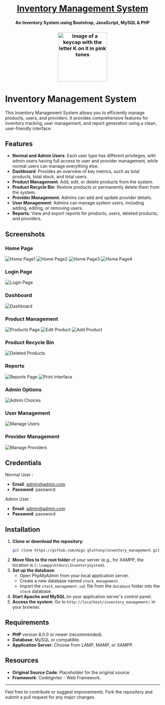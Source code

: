 <h1 align="center"><a href="https://github.com/ronknight/InventorySystem">Inventory Management System</a></h1>
<h4 align="center">An Inventory System using Bootstrap, JavaScript, MySQL & PHP</h4>

<h3 align="center">
  <img
    alt="Image of a keycap with the letter K on it in pink tones"
    title="Kanata"
    height="160"
    src="design/images/favicon/android-chrome-512x512.png"
  />
</h3>

# Inventory Management System

This Inventory Management System allows you to efficiently manage products, users, and providers. It provides comprehensive features for inventory tracking, user management, and report generation using a clean, user-friendly interface.

## Features

- **Normal and Admin Users**: Each user type has different privileges, with admin users having full access to user and provider management, while normal users can manage everything else.
- **Dashboard**: Provides an overview of key metrics, such as total products, total stock, and total users.
- **Product Management**: Add, edit, or delete products from the system.
- **Product Recycle Bin**: Restore products or permanently delete them from the system.
- **Provider Management**: Admins can add and update provider details.
- **User Management**: Admins can manage system users, including adding, editing, or removing users.
- **Reports**: View and export reports for products, users, deleted products, and providers.

## Screenshots

### Home Page
![Home Page1](screenshots/1_page_accueil.jpg)
![Home Page2](screenshots/2_page_accueil.jpg)
![Home Page3](screenshots/3_page_accueil.png)
![Home Page4](screenshots/4_page_accueil.jpg)

### Login Page
![Login Page](screenshots/6_page_de_connexion.png)


### Dashboard
![Dashboard](screenshots/7_tableau_bord.jpg)

### Product Management
![Products Page](screenshots/8_page_produits.jpg)
![Edit Product](screenshots/9_formulaire_modification.jpg)
![Add Product](screenshots/10_page_ajout_produit.jpg)

### Product Recycle Bin
![Deleted Products](screenshots/11_page_produits_supprimes.jpg)

### Reports
![Reports Page](screenshots/13_page_rapports.jpg)
![Print Interface](screenshots/12_interface_impression.jpg)

### Admin Options
![Admin Choices](screenshots/14_admin_choix.jpg)

### User Management
![Manage Users](screenshots/15_gestion_utilisateurs.jpg)

### Provider Management
![Manage Providers](screenshots/16_gestion_fournisseurs.jpg)


## Credentials

Normal User :

  - **Email**: admin@admin.com
  - **Password**: password

Admin User :

  - **Email**: admin@admin.com
  - **Password**: password

## Installation

1. **Clone or download the repository**:
    ```bash
    git clone https://github.com/migi-gluttony/inventory_management.git
    ```
2. **Move files to the root folder** of your server (e.g., for XAMPP, the location is `C:\xampp\htdocs\InventorySystem`).
3. **Set up the database**:
   - Open PhpMyAdmin from your local application server.
   - Create a new database named `stock_management`.
   - Import the `stock_management.sql` file from the `database` folder into the `stock` database.
4. **Start Apache and MySQL** on your application server's control panel.
5. **Access the system**: Go to `http://localhost/inventory_management/` in your browser.

## Requirements

- **PHP** version 8.0.0 or newer (recommended).
- **Database**: MySQL or compatible.
- **Application Server**: Choose from LAMP, MAMP, or XAMPP.

## Resources

- **Original Source Code**: Placeholder for the original source.
- **Framework**: CodeIgniter - Web Framework.

---

Feel free to contribute or suggest improvements. Fork the repository and submit a pull request for any major changes.
